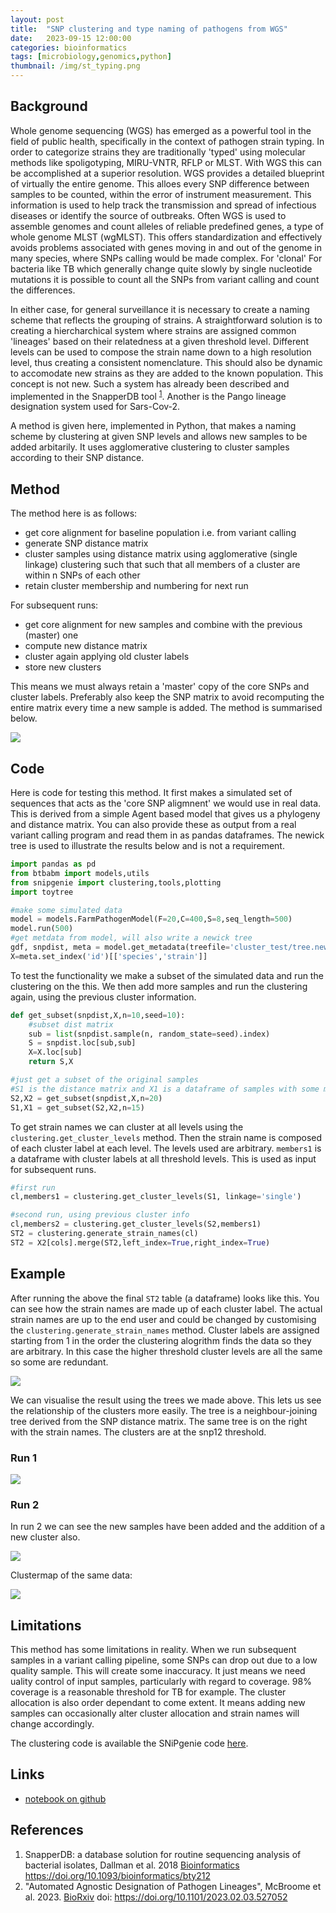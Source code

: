 ```yaml
---
layout: post
title:  "SNP clustering and type naming of pathogens from WGS"
date:   2023-09-15 12:00:00
categories: bioinformatics
tags: [microbiology,genomics,python]
thumbnail: /img/st_typing.png
---
```


## Background

Whole genome sequencing (WGS) has emerged as a powerful tool in the field of public health, specifically in the context of pathogen strain typing. In order to categorize strains they are traditionally 'typed' using molecular methods like spoligotyping, MIRU-VNTR, RFLP or MLST. With WGS this can be accomplished at a superior resolution. WGS provides a detailed blueprint of virtually the entire genome. This alloes every SNP difference between samples to be counted, within the error of instrument measurement. This information is used to help track the transmission and spread of infectious diseases or identify the source of outbreaks. Often WGS is used to assemble genomes and count alleles of reliable predefined genes, a type of whole genome MLST (wgMLST). This offers standardization and  effectively avoids problems associated with genes moving in and out of the genome in many species, where SNPs calling would be made complex. For 'clonal' For bacteria like TB which generally change quite slowly by single nucleotide mutations it is possible to count all the SNPs from variant calling and count the differences.

In either case, for general surveillance it is necessary to create a naming scheme that reflects the grouping of strains. A straightforward solution is to creating a hiercharchical system where strains are assigned common 'lineages' based on their relatedness at a given threshold level. Different levels can be used to compose the strain name down to a high resolution level, thus creating a consistent nomenclature. This should also be dynamic to accomodate new strains as they are added to the known population. This concept is not new. Such a system has already been described and implemented in the SnapperDB tool <sup>[1](https://doi.org/10.1093/bioinformatics/bty212)</sup>. Another is the Pango lineage designation system used for Sars-Cov-2.

A method is given here, implemented in Python, that makes a naming scheme by clustering at given SNP levels and allows new samples to be added arbitarily. It uses agglomerative clustering to cluster samples according to their SNP distance.

## Method

The method here is as follows:

* get core alignment for baseline population i.e. from variant calling
* generate SNP distance matrix
* cluster samples using distance matrix using agglomerative (single linkage) clustering such that such that all members of a cluster are within n SNPs of each other
* retain cluster membership and numbering for next run

For subsequent runs:

* get core alignment for new samples and combine with the previous (master) one
* compute new distance matrix
* cluster again applying old cluster labels
* store new clusters

This means we must always retain a 'master' copy of the core SNPs and cluster labels. Preferably also keep the SNP matrix to avoid recomputing the entire matrix every time a new sample is added. The method is summarised below.

<div style="width: auto;">
  <a href="/img/st_typing_method.png"> <img class="small-scaled" src="/img/st_typing_method.png"></a>  
  <p class="caption"></p>
</div>

## Code

Here is code for testing this method. It first makes a simulated set of sequences that acts as the 'core SNP aligmnent' we would use in real data. This is derived from a simple Agent based model that gives us a phylogeny and distance matrix. You can also provide these as output from a real variant calling program and read them in as pandas dataframes. The newick tree is used to illustrate the results below and is not a requirement.

```python
import pandas as pd
from btbabm import models,utils
from snipgenie import clustering,tools,plotting
import toytree

#make some simulated data
model = models.FarmPathogenModel(F=20,C=400,S=8,seq_length=500)
model.run(500)
#get metdata from model, will also write a newick tree
gdf, snpdist, meta = model.get_metadata(treefile='cluster_test/tree.newick')
X=meta.set_index('id')[['species','strain']]
```

To test the functionality we make a subset of the simulated data and run the clustering on the this. We then add more samples and run the clustering again, using the previous cluster information.

```python
def get_subset(snpdist,X,n=10,seed=10):
    #subset dist matrix
    sub = list(snpdist.sample(n, random_state=seed).index)
    S = snpdist.loc[sub,sub]
    X=X.loc[sub]
    return S,X

#just get a subset of the original samples
#S1 is the distance matrix and X1 is a dataframe of samples with some meta data
S2,X2 = get_subset(snpdist,X,n=20)
S1,X1 = get_subset(S2,X2,n=15)
```

To get strain names we can cluster at all levels using the `clustering.get_cluster_levels` method. Then the strain name is composed of each cluster label at each level. The levels used are arbitrary. `members1` is a dataframe with cluster labels at all threshold levels. This is used as input for subsequent runs.

```python
#first run 
cl,members1 = clustering.get_cluster_levels(S1, linkage='single')

#second run, using previous cluster info
cl,members2 = clustering.get_cluster_levels(S2,members1)
ST2 = clustering.generate_strain_names(cl)
ST2 = X2[cols].merge(ST2,left_index=True,right_index=True)
```

## Example

After running the above the final `ST2` table (a dataframe) looks like this. You can see how the strain names are made up of each cluster label. The actual strain names are up to the end user and could be changed by customising the `clustering.generate_strain_names` method. Cluster labels are assigned starting from 1 in the order the clustering alogrithm finds the data so they are arbitrary. In this case the higher threshold cluster levels are all the same so some are redundant.

<div style="width: auto;">
 <a href="/img/snp_clustering_table.png"> <img class="small-scaled" src="/img/snp_clustering_table.png"></a>  
  <p class="caption"></p>
</div>

We can visualise the result using the trees we made above. This lets us see the relationship of the clusters more easily. The tree is a neighbour-joining tree derived from the SNP distance matrix. The same tree is on the right with the strain names. The clusters are at the snp12 threshold.

### Run 1

<div style="width: auto;">
 <a href="/img/snp_clustering_test1.png"> <img class="scaled" src="/img/snp_clustering_test1.png"></a>  
  <p class="caption"></p>
</div>

### Run 2

In run 2 we can see the new samples have been added and the addition of a new cluster also.

<div style="width: auto;">
 <a href="/img/snp_clustering_test2.png"> <img class="scaled" src="/img/snp_clustering_test2.png"></a>  
  <p class="caption"></p>
</div>

Clustermap of the same data:

<div style="width: auto;">
 <a href="/img/snp_clustering_clustermap_test.png"> <img class="small-scaled" src="/img/snp_clustering_clustermap_test.png"></a>  
  <p class="caption"></p>
</div>


## Limitations

This method has some limitations in reality. When we run subsequent samples in a variant calling pipeline, some SNPs can drop out due to a low quality sample. This will create some inaccuracy. It just means we need uality control of input samples, particularly with regard to coverage. 98% coverage is a reasonable threshold for TB for example. The cluster allocation is also order dependant to come extent. It means adding new samples can occasionally alter cluster allocation and strain names will change accordingly.

The clustering code is available the SNiPgenie code [here](https://github.com/dmnfarrell/snipgenie/blob/master/snipgenie/clustering.py).

## Links

* [notebook on github](https://github.com/dmnfarrell/snipgenie/blob/master/notebooks/clustering.ipynb)

## References

1. SnapperDB: a database solution for routine sequencing analysis of bacterial isolates, Dallman et al. 2018 [Bioinformatics](https://academic.oup.com/bioinformatics/article/34/17/3028/4961427?login=false) https://doi.org/10.1093/bioinformatics/bty212
2. "Automated Agnostic Designation of Pathogen Lineages", McBroome et al. 2023. [BioRxiv](ttps://www.biorxiv.org/content/10.1101/2023.02.03.527052v1) doi: https://doi.org/10.1101/2023.02.03.527052
